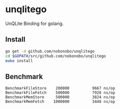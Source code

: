 unqlitego
=========

UnQLite Binding for golang.

Install
---------

```sh
go get -d github.com/nobonobo/unqlitego
cd $GOPATH/src/github.com/nobonobo/unqlitego
make install
```

Benchmark
----------

```
BenchmarkFileStore	  200000	      9667 ns/op
BenchmarkFileFetch	  500000	      7928 ns/op
BenchmarkMemStore	  500000	      3824 ns/op
BenchmarkMemFetch	 1000000	      3448 ns/op
```
